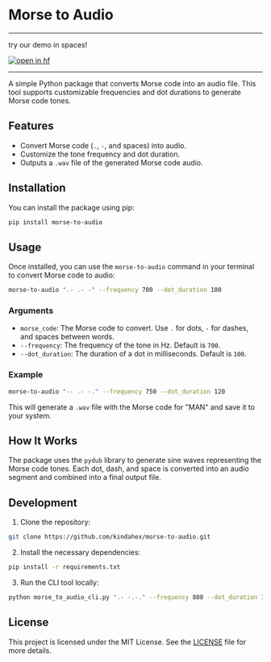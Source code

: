 

# Morse to Audio


----

try our demo in spaces!


[![open in hf](https://img.shields.io/badge/%F0%9F%A4%97%20Hugging%20Face-Space-s?labelColor=YELLOW&color=FFEA00)](https://huggingface.co/spaces/kindahex/morse-to-audio)


---



A simple Python package that converts Morse code into an audio file. This tool supports customizable frequencies and dot durations to generate Morse code tones.

## Features
- Convert Morse code (`.`, `-`, and spaces) into audio.
- Customize the tone frequency and dot duration.
- Outputs a `.wav` file of the generated Morse code audio.

## Installation

You can install the package using pip:

```bash
pip install morse-to-audio
```

## Usage

Once installed, you can use the `morse-to-audio` command in your terminal to convert Morse code to audio:

```bash
morse-to-audio ".- .- -" --frequency 700 --dot_duration 100
```

### Arguments
- `morse_code`: The Morse code to convert. Use `.` for dots, `-` for dashes, and spaces between words.
- `--frequency`: The frequency of the tone in Hz. Default is `700`.
- `--dot_duration`: The duration of a dot in milliseconds. Default is `100`.

### Example
```bash
morse-to-audio "-- .- -." --frequency 750 --dot_duration 120
```

This will generate a `.wav` file with the Morse code for "MAN" and save it to your system.

## How It Works

The package uses the `pydub` library to generate sine waves representing the Morse code tones. Each dot, dash, and space is converted into an audio segment and combined into a final output file.

## Development

1. Clone the repository:

```bash
git clone https://github.com/kindahex/morse-to-audio.git
```

2. Install the necessary dependencies:

```bash
pip install -r requirements.txt
```

3. Run the CLI tool locally:

```bash
python morse_to_audio_cli.py ".- -.-." --frequency 800 --dot_duration 150
```

## License

This project is licensed under the MIT License. See the [LICENSE](LICENSE) file for more details.

